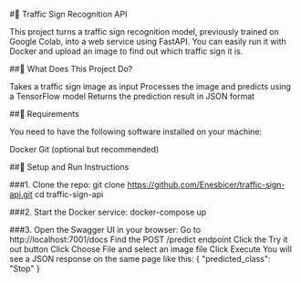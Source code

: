 #🚦 Traffic Sign Recognition API

This project turns a traffic sign recognition model, previously trained on Google Colab, into a web service using FastAPI.
You can easily run it with Docker and upload an image to find out which traffic sign it is.

##📂 What Does This Project Do?

Takes a traffic sign image as input
Processes the image and predicts using a TensorFlow model
Returns the prediction result in JSON format

##🧰 Requirements

You need to have the following software installed on your machine:

Docker
Git (optional but recommended)

##🚀 Setup and Run Instructions

###1. Clone the repo:
git clone https://github.com/Enesbicer/traffic-sign-api.git
cd traffic-sign-api

###2. Start the Docker service:
docker-compose up

###3. Open the Swagger UI in your browser:
Go to http://localhost:7001/docs
Find the POST /predict endpoint
Click the Try it out button
Click Choose File and select an image file
Click Execute
You will see a JSON response on the same page like this:
{
  "predicted_class": "Stop"
}
